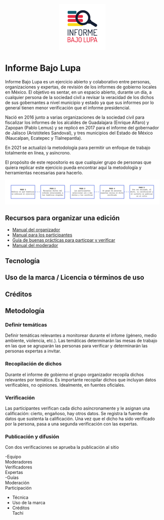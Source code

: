 <div style="text-align:center"><img width="150" src="img/logo.png" /></div>

# Informe Bajo Lupa 

Informe Bajo Lupa es un ejercicio abierto y colaborativo entre personas, organizaciones y expertas, de revisión de los informes de gobierno locales en México. El objetivo es sentar, en un espacio abierto, durante un día, a cualquier persona de la sociedad civil a revisar la veracidad de los dichos de sus gobernantes a nivel municipio y estado ya que sus informes por lo general tienen menor verificación que el informe presidencial.

Nació en 2016 junto a varias organizaciones de la sociedad civil para fiscalizar los informes de los alcaldes de Guadalajara (Enrique Alfaro) y Zapopan (Pablo Lemus) y se replicó en 2017 para el informe del gobernador de Jalisco (Aristóteles Sandoval), y tres municipios del Estado de México (Naucalpan, Ecatepec y Tlalnepantla). 

En 2021 se actualizó la metodología para permitir un enfoque de trabajo totalmente en línea, y asíncrono.

El propósito de este repositorio es que cualquier grupo de personas que quiera replicar este ejercicio pueda encontrar aquí la metodología y herramientas necesarias para hacerlo.

![](/img/diagrama_general.jpg)

## Recursos para organizar una edición

- [Manual del organizador](/docs/manual_organizador.md)
- [Manual para los participantes](/docs/manual_participantes.md)
- [Guía de buenas prácticas para particpar y verificar](guia_buenas_practicas.md)
- [Manual del moderador](/docs/manual_moderador.md)

## Tecnología

## Uso de la marca / Licencia o términos de uso
## Créditos

## Metodología

### Definir temáticas 
Definir temáticas relevantes a monitorear durante el infome (género, medio ambiente, violencia, etc.). Las temáticas determinarán las mesas de trabajo en las que se agruparán las personas para verificar y determinarán las personas expertas a invitar.

### Recopilación de dichos
Durante el informe de gobierno el grupo organizador recopila dichos relevantes por temática. Es importante recopilar dichos que incluyan datos verificables, no opiniones. Idealmente, en fuentes oficiales.  

### Verificación
Las participantes verifican cada dicho asíncronamente y le asignan una calificación: cierto, engañoso, hay otros datos. Se registra la fuente de datos que sustenta la calificación. Una vez que el dicho ha sido verificado por la persona, pasa a una segunda verificación con las expertas.

### Publicación y difusión
Con dos verificaciones se aprueba la publicación al sitio




-Equipo  
  Moderadores  
  Verificadores  
  Expertas  
-Guías  
  Moderación  
  Participación  

- Técnica  
- Uso de la marca  
- Créditos  
Tachi  
